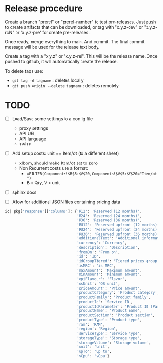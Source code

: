# Release procedure

Create a branch "prerel" or "prerel-number" to test pre-releases.
Just push to create artifacts that can be downloaded, or tag with
"x.y.z-dev" or "x.y.z-rcN" or 'x.y.z-pre' for create pre-releases.

Once ready, merge everything to main.  And commit. The final commit message
will be used for the release text body.

Create a tag with a "x.y.z" or "x.y.z-rel".  This will be the release
name.  Once pushed to github, it will automatically create the release.

To delete tags use:

- `git tag -d tagname` : deletes locally
- `git push origin --delete tagname` : deletes remotely


# TODO

- [ ] Load/Save some settings to a config file
  - proxy settings
  - API URL
  - API language
  - swiss
- [ ] Add setup costs: unit == Item/ot (to a different sheet)
  - xlbom, should make Item/ot set to zero
  - Non Recurrent costs use a format:
    - `=FILTER(Components!$B$5:$V$20,Components!$V$5:$V$20="Item/ot")`
    - B = Qty, V = unit
- [ ] sphinx docs
- [ ] Allow for additional JSON files containing pricing data


```python
ic| pkg['response']['columns']: {'R12': 'Reserved (12 months)',
                                 'R24': 'Reserved (24 months)',
                                 'R36': 'Reserved (36 months)',
                                 'RU12': 'Reserved upfront (12 months)',
                                 'RU24': 'Reserved upfront (24 months)',
                                 'RU36': 'Reserved upfront (36 months)',
                                 'additionalText': 'Additional information',
                                 'currency': 'Currency',
                                 'description': 'Description',
                                 'fromOn': 'From on',
                                 'id': 'ID',
                                 'idGroupTiered': 'Tiered prices group',
                                 'isMRC': 'is MRC',
                                 'maxAmount': 'Maximum amount',
                                 'minAmount': 'Minimum amount',
                                 'opiFlavour': 'Flavor',
                                 'osUnit': 'OS unit',
                                 'priceAmount': 'Price amount',
                                 'productCategory': 'Product category',
                                 'productFamily': 'Product family',
                                 'productId': 'Service ID',
                                 'productIdParameter': 'Product ID (Parameter)',
                                 'productName': 'Product name',
                                 'productSection': 'Product section',
                                 'productType': 'Product type',
                                 'ram': 'RAM',
                                 'region': 'Region',
                                 'serviceType': 'Service type',
                                 'storageType': 'Storage type',
                                 'storageVolume': 'Storage volume',
                                 'unit': 'Unit',
                                 'upTo': 'Up to',
                                 'vCpu': 'vCpu'}


```

